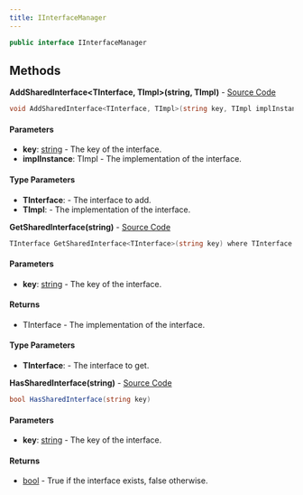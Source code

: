 ```yaml
---
title: IInterfaceManager
---
```


```csharp
public interface IInterfaceManager
```

## Methods

**AddSharedInterface<TInterface, TImpl>(string, TImpl)** - [Source Code](https://github.com/swiftly-solution/swiftlys2/blob/main/managed/src/SwiftlyS2.Shared/IInterfaceManager.cs#L13)

```csharp
void AddSharedInterface<TInterface, TImpl>(string key, TImpl implInstance) where TInterface : class where TImpl : class, TInterface
```

#### Parameters

- **key**: [string](https://learn.microsoft.com/dotnet/api/system.string) - The key of the interface.
- **implInstance**: TImpl - The implementation of the interface.

#### Type Parameters

- **TInterface**:  - The interface to add.
- **TImpl**:  - The implementation of the interface.

**GetSharedInterface<TInterface>(string)** - [Source Code](https://github.com/swiftly-solution/swiftlys2/blob/main/managed/src/SwiftlyS2.Shared/IInterfaceManager.cs#L30)

```csharp
TInterface GetSharedInterface<TInterface>(string key) where TInterface : class
```

#### Parameters

- **key**: [string](https://learn.microsoft.com/dotnet/api/system.string) - The key of the interface.

#### Returns

- TInterface - The implementation of the interface.

#### Type Parameters

- **TInterface**:  - The interface to get.

**HasSharedInterface(string)** - [Source Code](https://github.com/swiftly-solution/swiftlys2/blob/main/managed/src/SwiftlyS2.Shared/IInterfaceManager.cs#L22)

```csharp
bool HasSharedInterface(string key)
```

#### Parameters

- **key**: [string](https://learn.microsoft.com/dotnet/api/system.string) - The key of the interface.

#### Returns

- [bool](https://learn.microsoft.com/dotnet/api/system.boolean) - True if the interface exists, false otherwise.

